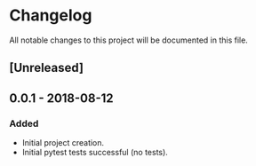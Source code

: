 # Changelog
All notable changes to this project will be documented in this file.

## [Unreleased]

## 0.0.1 - 2018-08-12
### Added
- Initial project creation.
- Initial pytest tests successful (no tests).